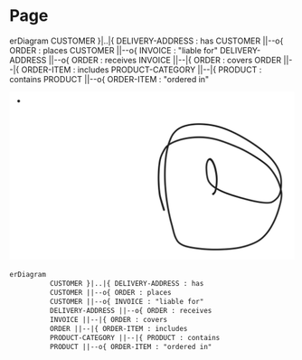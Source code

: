 # Page

erDiagram CUSTOMER }|..|{ DELIVERY-ADDRESS : has CUSTOMER ||--o{ ORDER : places CUSTOMER ||--o{ INVOICE : "liable for" DELIVERY-ADDRESS ||--o{ ORDER : receives INVOICE ||--|{ ORDER : covers ORDER ||--|{ ORDER-ITEM : includes PRODUCT-CATEGORY ||--|{ PRODUCT : contains PRODUCT ||--o{ ORDER-ITEM : "ordered in"

<img src=".gitbook/assets/file.excalidraw.svg" alt="" class="gitbook-drawing">

```plant-uml
erDiagram
          CUSTOMER }|..|{ DELIVERY-ADDRESS : has
          CUSTOMER ||--o{ ORDER : places
          CUSTOMER ||--o{ INVOICE : "liable for"
          DELIVERY-ADDRESS ||--o{ ORDER : receives
          INVOICE ||--|{ ORDER : covers
          ORDER ||--|{ ORDER-ITEM : includes
          PRODUCT-CATEGORY ||--|{ PRODUCT : contains
          PRODUCT ||--o{ ORDER-ITEM : "ordered in"


```
